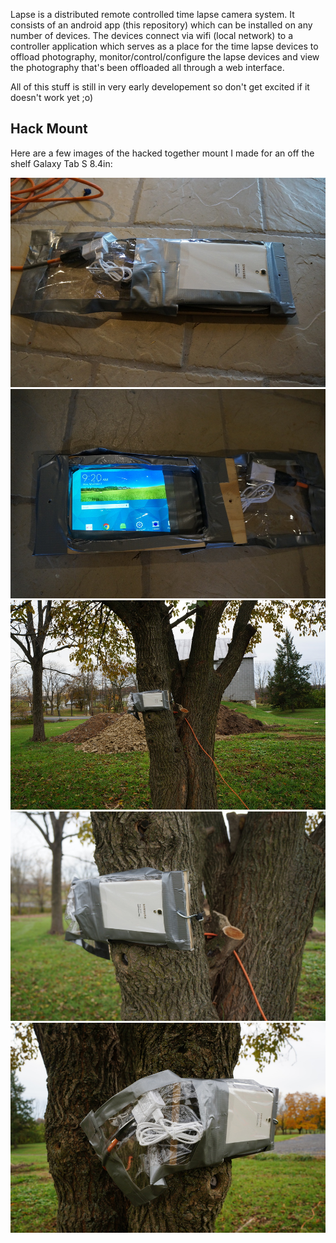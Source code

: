 Lapse is a distributed remote controlled time lapse camera system. It consists of an android app (this repository) which can be installed on any number of devices. The devices connect via wifi (local network) to a controller application which serves as a place for the time lapse devices to offload photography, monitor/control/configure the lapse devices and view the photography that's been offloaded all through a web interface.

All of this stuff is still in very early developement so don't get excited if it doesn't work yet ;o)

Hack Mount
----------

Here are a few images of the hacked together mount I made for an off the shelf Galaxy Tab S 8.4in:

![Camera Hole](docs/sm_DSC06585.JPG)
![Usable Screen](docs/sm_DSC06586.JPG)
![Bungee Mount](docs/sm_DSC06587.JPG)
![Closeup Mount](docs/sm_DSC06588.JPG)
![Cable Management](docs/sm_DSC06589.JPG)
